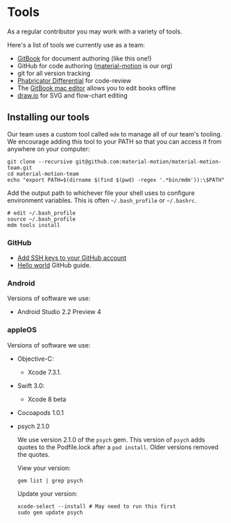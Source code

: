 # Tools

As a regular contributor you may work with a variety of tools.

Here's a list of tools we currently use as a team:

- [GitBook](https://www.gitbook.com/) for document authoring (like this one!)
- GitHub for code authoring ([material-motion](https://github.com/material-motion) is our org)
- git for all version tracking
- [Phabricator Differential](https://www.phacility.com/phabricator/differential/) for code-review
- The [GitBook mac editor](https://www.gitbook.com/editor/osx) allows you to edit books offline
- [draw.io](https://www.draw.io) for SVG and flow-chart editing

## Installing our tools

Our team uses a custom tool called `mdm` to manage all of our team's tooling. We encourage adding this tool to your PATH so that you can access it from anywhere on your computer:

    git clone --recursive git@github.com:material-motion/material-motion-team.git
    cd material-motion-team
    echo "export PATH=$(dirname $(find $(pwd) -regex '.*bin/mdm')):\$PATH"

Add the output path to whichever file your shell uses to configure environment variables. This is often `~/.bash_profile` or `~/.bashrc`.

    # edit ~/.bash_profile
    source ~/.bash_profile
    mdm tools install

### GitHub

- [Add SSH keys to your GitHub account](https://help.github.com/articles/adding-a-new-ssh-key-to-your-github-account/)
- [Hello world](https://guides.github.com/activities/hello-world/) GitHub guide.

### Android

Versions of software we use:

- Android Studio 2.2 Preview 4

### appleOS

Versions of software we use:

- Objective-C: 
  - Xcode 7.3.1.
- Swift 3.0: 
  - Xcode 8 beta
- Cocoapods 1.0.1
- psych 2.1.0

  We use version 2.1.0 of the `psych` gem. This version of `psych` adds quotes to the Podfile.lock after a `pod install`. Older versions removed the quotes.

  View your version:

      gem list | grep psych

  Update your version:

      xcode-select --install # May need to run this first
      sudo gem update psych

